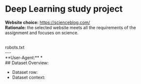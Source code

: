# Deep Learning study project
**Website choice:** https://scienceblog.com/ <br>
**Rationale:** the selected website meets all the requirements of the assignment and focuses on science.

<br />
robots.txt
<br/>
---
<br />
**User-Agent:** *
<br />
## Dataset Overview:
<ul>
  <li>Dataset row: </li>
  <li>Dataset context: </li>
</ul>
